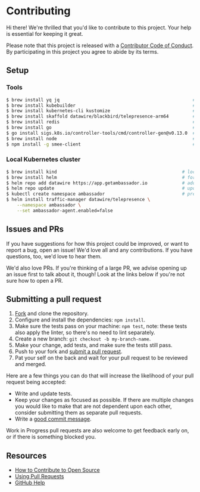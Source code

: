 # Contributing

Hi there! We're thrilled that you'd like to contribute to this project. Your help is essential for keeping it great.

Please note that this project is released with a [Contributor Code of Conduct](CODE_OF_CONDUCT.md). By participating in this project you agree to abide by its terms.

## Setup

### Tools

```bash
$ brew install yq jq                                                  # used occasionally by various scripts
$ brew install kubebuilder                                            # might be useful, not strictly required currently
$ brew install kubernetes-cli kustomize                               # will be used by skaffold
$ brew install skaffold datawire/blackbird/telepresence-arm64         # local development tools
$ brew install redis                                                  # for local inspection of redis data
$ brew install go                                                     # for backend development
$ go install sigs.k8s.io/controller-tools/cmd/controller-gen@v0.13.0  # used to generate CRDs from controller code
$ brew install node                                                   # for smee-client
$ npm install -g smee-client                                          # used by tests to tunnel webhook requests
```

### Local Kubernetes cluster

```bash
$ brew install kind                                               # local development cluster
$ brew install helm                                               # for installing packages into the cluster
$ helm repo add datawire https://app.getambassador.io             # add the datawire repo (for telepresence)
$ helm repo update                                                # update the repo index
$ kubectl create namespace ambassador                             # prepare namespace for telepresence
$ helm install traffic-manager datawire/telepresence \
    --namespace ambassador \
    --set ambassador-agent.enabled=false
```

## Issues and PRs

If you have suggestions for how this project could be improved, or want to report a bug, open an issue! We'd love all and any contributions. If you have questions, too, we'd love to hear them.

We'd also love PRs. If you're thinking of a large PR, we advise opening up an issue first to talk about it, though! Look at the links below if you're not sure how to open a PR.

## Submitting a pull request

1. [Fork](https://github.com/arikkfir/devbot/fork) and clone the repository.
2. Configure and install the dependencies: `npm install`.
3. Make sure the tests pass on your machine: `npm test`, note: these tests also apply the linter, so there's no need to lint separately.
4. Create a new branch: `git checkout -b my-branch-name`.
5. Make your change, add tests, and make sure the tests still pass.
6. Push to your fork and [submit a pull request](https://github.com/arikkfir/devbot/compare).
7. Pat your self on the back and wait for your pull request to be reviewed and merged.

Here are a few things you can do that will increase the likelihood of your pull request being accepted:

- Write and update tests.
- Keep your changes as focused as possible. If there are multiple changes you would like to make that are not dependent upon each other, consider submitting them as separate pull requests.
- Write a [good commit message](http://tbaggery.com/2008/04/19/a-note-about-git-commit-messages.html).

Work in Progress pull requests are also welcome to get feedback early on, or if there is something blocked you.

## Resources

- [How to Contribute to Open Source](https://opensource.guide/how-to-contribute/)
- [Using Pull Requests](https://help.github.com/articles/about-pull-requests/)
- [GitHub Help](https://help.github.com)
